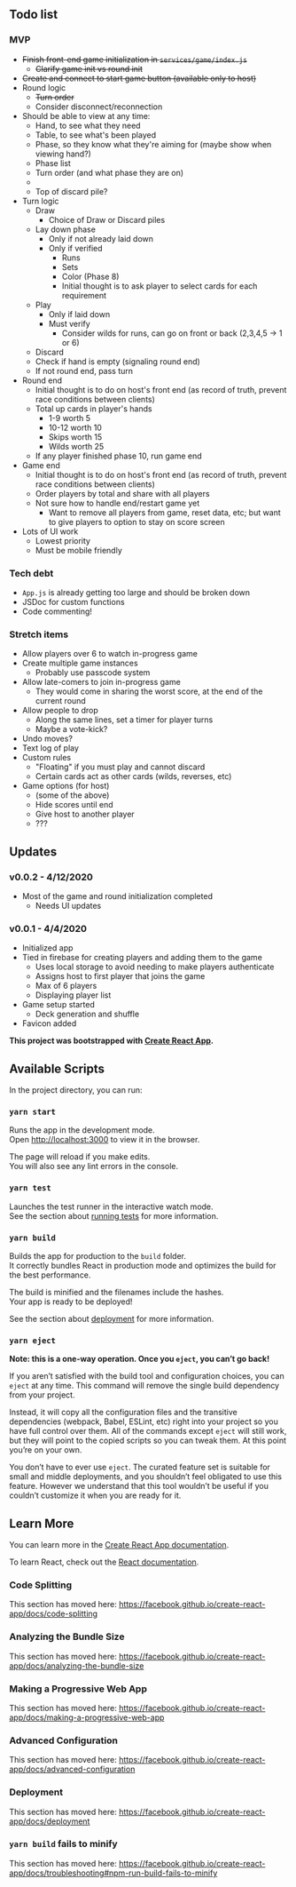 ## Todo list

### MVP

- ~~Finish front-end game initialization in `services/game/index.js`~~
    - ~~Clarify game init vs round init~~
- ~~Create and connect to start game button (available only to host)~~
- Round logic
    - ~~Turn order~~
    - Consider disconnect/reconnection
- Should be able to view at any time:
    - Hand, to see what they need
    - Table, to see what's been played
    - Phase, so they know what they're aiming for (maybe show when viewing hand?)
    - Phase list
    - Turn order (and what phase they are on)
    - 
    - Top of discard pile?
- Turn logic
    - Draw
        - Choice of Draw or Discard piles
    - Lay down phase
        - Only if not already laid down
        - Only if verified
            - Runs
            - Sets
            - Color (Phase 8)
            - Initial thought is to ask player to select cards for each requirement
    - Play
        - Only if laid down
        - Must verify
            - Consider wilds for runs, can go on front or back (2,3,4,5 -> 1 or 6)
    - Discard
    - Check if hand is empty (signaling round end)
    - If not round end, pass turn
- Round end
    - Initial thought is to do on host's front end (as record of truth, prevent race conditions between clients)
    - Total up cards in player's hands
        - 1-9 worth 5
        - 10-12 worth 10
        - Skips worth 15
        - Wilds worth 25
    - If any player finished phase 10, run game end
- Game end
    - Initial thought is to do on host's front end (as record of truth, prevent race conditions between clients)
    - Order players by total and share with all players
    - Not sure how to handle end/restart game yet
        - Want to remove all players from game, reset data, etc; but want to give players to option to stay on score screen
- Lots of UI work
    - Lowest priority
    - Must be mobile friendly

### Tech debt

- `App.js` is already getting too large and should be broken down
- JSDoc for custom functions
- Code commenting!

### Stretch items

- Allow players over 6 to watch in-progress game
- Create multiple game instances
    - Probably use passcode system
- Allow late-comers to join in-progress game
    - They would come in sharing the worst score, at the end of the current round
- Allow people to drop
    - Along the same lines, set a timer for player turns
    - Maybe a vote-kick?
- Undo moves?
- Text log of play
- Custom rules
    - "Floating" if you must play and cannot discard
    - Certain cards act as other cards (wilds, reverses, etc)
- Game options (for host)
    - (some of the above)
    - Hide scores until end
    - Give host to another player
    - ???

## Updates

### v0.0.2 - 4/12/2020

- Most of the game and round initialization completed
    - Needs UI updates

### v0.0.1 - 4/4/2020

- Initialized app 
- Tied in firebase for creating players and adding them to the game
    - Uses local storage to avoid needing to make players authenticate
    - Assigns host to first player that joins the game
    - Max of 6 players
    - Displaying player list
- Game setup started
    - Deck generation and shuffle
- Favicon added

**This project was bootstrapped with [Create React App](https://github.com/facebook/create-react-app).**

## Available Scripts

In the project directory, you can run:

### `yarn start`

Runs the app in the development mode.<br />
Open [http://localhost:3000](http://localhost:3000) to view it in the browser.

The page will reload if you make edits.<br />
You will also see any lint errors in the console.

### `yarn test`

Launches the test runner in the interactive watch mode.<br />
See the section about [running tests](https://facebook.github.io/create-react-app/docs/running-tests) for more information.

### `yarn build`

Builds the app for production to the `build` folder.<br />
It correctly bundles React in production mode and optimizes the build for the best performance.

The build is minified and the filenames include the hashes.<br />
Your app is ready to be deployed!

See the section about [deployment](https://facebook.github.io/create-react-app/docs/deployment) for more information.

### `yarn eject`

**Note: this is a one-way operation. Once you `eject`, you can’t go back!**

If you aren’t satisfied with the build tool and configuration choices, you can `eject` at any time. This command will remove the single build dependency from your project.

Instead, it will copy all the configuration files and the transitive dependencies (webpack, Babel, ESLint, etc) right into your project so you have full control over them. All of the commands except `eject` will still work, but they will point to the copied scripts so you can tweak them. At this point you’re on your own.

You don’t have to ever use `eject`. The curated feature set is suitable for small and middle deployments, and you shouldn’t feel obligated to use this feature. However we understand that this tool wouldn’t be useful if you couldn’t customize it when you are ready for it.

## Learn More

You can learn more in the [Create React App documentation](https://facebook.github.io/create-react-app/docs/getting-started).

To learn React, check out the [React documentation](https://reactjs.org/).

### Code Splitting

This section has moved here: https://facebook.github.io/create-react-app/docs/code-splitting

### Analyzing the Bundle Size

This section has moved here: https://facebook.github.io/create-react-app/docs/analyzing-the-bundle-size

### Making a Progressive Web App

This section has moved here: https://facebook.github.io/create-react-app/docs/making-a-progressive-web-app

### Advanced Configuration

This section has moved here: https://facebook.github.io/create-react-app/docs/advanced-configuration

### Deployment

This section has moved here: https://facebook.github.io/create-react-app/docs/deployment

### `yarn build` fails to minify

This section has moved here: https://facebook.github.io/create-react-app/docs/troubleshooting#npm-run-build-fails-to-minify
